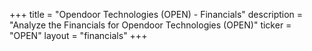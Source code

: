 +++
title = "Opendoor Technologies (OPEN) - Financials"
description = "Analyze the Financials for Opendoor Technologies (OPEN)"
ticker = "OPEN"
layout = "financials"
+++

